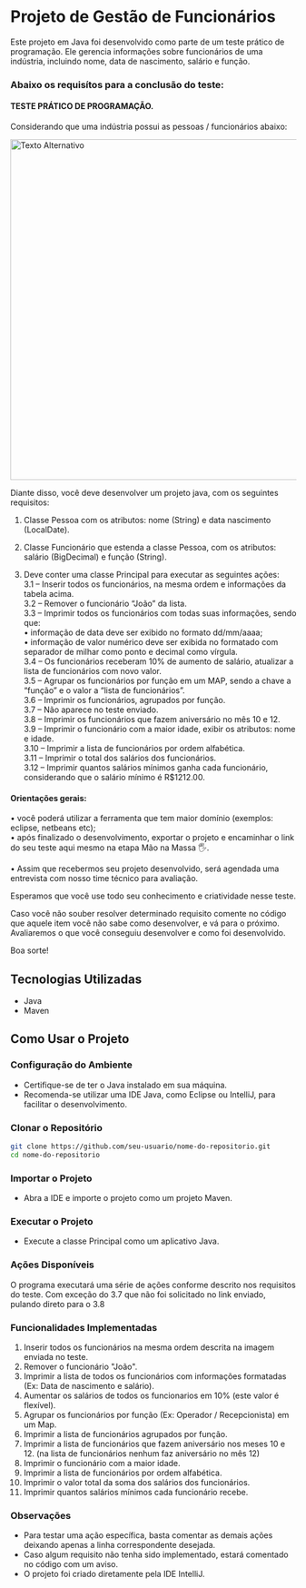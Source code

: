 # Projeto de Gestão de Funcionários

Este projeto em Java foi desenvolvido como parte de um teste prático de programação. Ele gerencia informações sobre funcionários de uma indústria, incluindo nome, data de nascimento, salário e função.
### Abaixo os requisítos para a conclusão do teste:

#### TESTE PRÁTICO DE PROGRAMAÇÃO.

Considerando que uma indústria possui as pessoas / funcionários abaixo:

<img src="/home/edilberto/projetos/teste_pratico_projedata/imagens/tabelaFuncionarios.png" alt="Texto Alternativo" width="600"/>


Diante disso, você deve desenvolver um projeto java, com os seguintes requisitos:

1. Classe Pessoa com os atributos: nome (String) e data nascimento (LocalDate).

2. Classe Funcionário que estenda a classe Pessoa, com os atributos: salário (BigDecimal) e função (String).

3. Deve conter uma classe Principal para executar as seguintes ações:  
3.1 – Inserir todos os funcionários, na mesma ordem e informações da tabela acima.  
3.2 – Remover o funcionário “João” da lista.  
3.3 – Imprimir todos os funcionários com todas suas informações, sendo que:  
• informação de data deve ser exibido no formato dd/mm/aaaa;  
• informação de valor numérico deve ser exibida no formatado com separador de milhar como ponto e decimal como vírgula.  
3.4 – Os funcionários receberam 10% de aumento de salário, atualizar a lista de funcionários com novo valor.  
3.5 – Agrupar os funcionários por função em um MAP, sendo a chave a “função” e o valor a “lista de funcionários”.  
3.6 – Imprimir os funcionários, agrupados por função.  
3.7 – Não aparece no teste enviado.  
3.8 – Imprimir os funcionários que fazem aniversário no mês 10 e 12.  
3.9 – Imprimir o funcionário com a maior idade, exibir os atributos: nome e idade.  
3.10 – Imprimir a lista de funcionários por ordem alfabética.  
3.11 – Imprimir o total dos salários dos funcionários.  
3.12 – Imprimir quantos salários mínimos ganha cada funcionário, considerando que o salário mínimo é R$1212.00.  

#### Orientações gerais:  
• você poderá utilizar a ferramenta que tem maior domínio (exemplos: eclipse, netbeans etc);  
• após finalizado o desenvolvimento, exportar o projeto e encaminhar o link do seu teste aqui mesmo na etapa Mão na Massa 🖐. 

• Assim que recebermos seu projeto desenvolvido, será agendada uma entrevista com nosso time técnico para avaliação.  

Esperamos que você use todo seu conhecimento e criatividade nesse teste.

Caso você não souber resolver determinado requisito comente no código que aquele item você não sabe como desenvolver, e vá para o próximo. Avaliaremos o que você conseguiu desenvolver e como foi desenvolvido.

Boa sorte!

## Tecnologias Utilizadas
- Java
- Maven

## Como Usar o Projeto

### Configuração do Ambiente
- Certifique-se de ter o Java instalado em sua máquina.
- Recomenda-se utilizar uma IDE Java, como Eclipse ou IntelliJ, para facilitar o desenvolvimento.

### Clonar o Repositório
```bash
git clone https://github.com/seu-usuario/nome-do-repositorio.git
cd nome-do-repositorio
```
### Importar o Projeto
- Abra a IDE e importe o projeto como um projeto Maven.

### Executar o Projeto
- Execute a classe Principal como um aplicativo Java.

### Ações Disponíveis
O programa executará uma série de ações conforme descrito nos requisitos do teste. 
Com exceção do 3.7 que não foi solicitado no link enviado, pulando direto para o 3.8

### Funcionalidades Implementadas
1. Inserir todos os funcionários na mesma ordem descrita na imagem enviada no teste.
2. Remover o funcionário "João".
3. Imprimir a lista de todos os funcionários com informações formatadas (Ex: Data de nascimento e salário).
4. Aumentar os salários de todos os funcionarios em 10% (este valor é flexível).
5. Agrupar os funcionários por função (Ex: Operador / Recepcionista) em um Map.
6. Imprimir a lista de funcionários agrupados por função.
7. Imprimir a lista de funcionários que fazem aniversário nos meses 10 e 12. (na lista de funcionários nenhum faz aniversário no mês 12)
8. Imprimir o funcionário com a maior idade.
9. Imprimir a lista de funcionários por ordem alfabética.
10. Imprimir o valor total da soma dos salários dos funcionários.
11. Imprimir quantos salários mínimos cada funcionário recebe.

### Observações
- Para testar uma ação específica, basta comentar as demais ações deixando apenas a linha correspondente desejada.
- Caso algum requisito não tenha sido implementado, estará comentado no código com um aviso.
- O projeto foi criado diretamente pela IDE IntelliJ.
